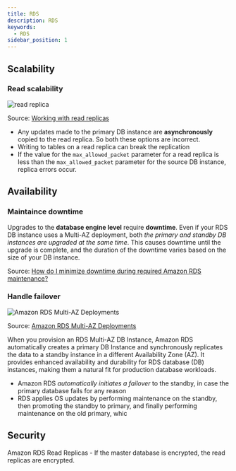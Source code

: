 ```yaml
---
title: RDS
description: RDS
keywords:
  - RDS
sidebar_position: 1
---
```



## Scalability

### Read scalability

![read replica](/img/aws/database/read-replica.png)

Source: [Working with read replicas](https://docs.aws.amazon.com/AmazonRDS/latest/UserGuide/USER_ReadRepl.html)

- Any updates made to the primary DB instance are **asynchronously** copied to the read replica. So both these options are incorrect.
- Writing to tables on a read replica can break the replication
- If the value for the `max_allowed_packet` parameter for a read replica is less than the `max_allowed_packet` parameter for the source DB instance, replica errors occur. 

## Availability 

### Maintaince downtime

Upgrades to the **database engine level** require **downtime**. Even if your RDS DB instance uses a Multi-AZ deployment, both *the primary and standby DB instances are upgraded at the same time*. This causes downtime until the upgrade is complete, and the duration of the downtime varies based on the size of your DB instance.

Source: [How do I minimize downtime during required Amazon RDS maintenance?](https://aws.amazon.com/premiumsupport/knowledge-center/rds-required-maintenance/)
### Handle failover

![Amazon RDS Multi-AZ Deployments](/img/aws/database/multi-az-deployments.png)

Source: [Amazon RDS Multi-AZ Deployments](https://www.amazonaws.cn/en/rds/features/multi-az/)

When you provision an RDS Multi-AZ DB Instance, Amazon RDS automatically creates a primary DB Instance and synchronously replicates the data to a standby instance in a different Availability Zone (AZ). It provides enhanced availability and durability for RDS database (DB) instances, making them a natural fit for production database workloads.

- Amazon RDS *automatically initiates a failover* to the standby, in case the primary database fails for any reason  
- RDS applies OS updates by performing maintenance on the standby, then promoting the standby to primary, and finally performing maintenance on the old primary, whic

## Security

Amazon RDS Read Replicas - If the master database is encrypted, the read replicas are encrypted.